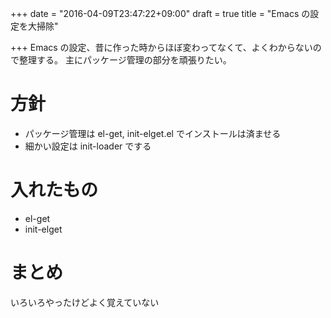 +++
date = "2016-04-09T23:47:22+09:00"
draft = true
title = "Emacs の設定を大掃除"

+++
Emacs の設定、昔に作った時からほぼ変わってなくて、よくわからないので整理する。
主にパッケージ管理の部分を頑張りたい。


# 方針
* パッケージ管理は el-get, init-elget.el でインストールは済ませる
* 細かい設定は init-loader でする


# 入れたもの
* el-get
* init-elget


# まとめ

いろいろやったけどよく覚えていない

